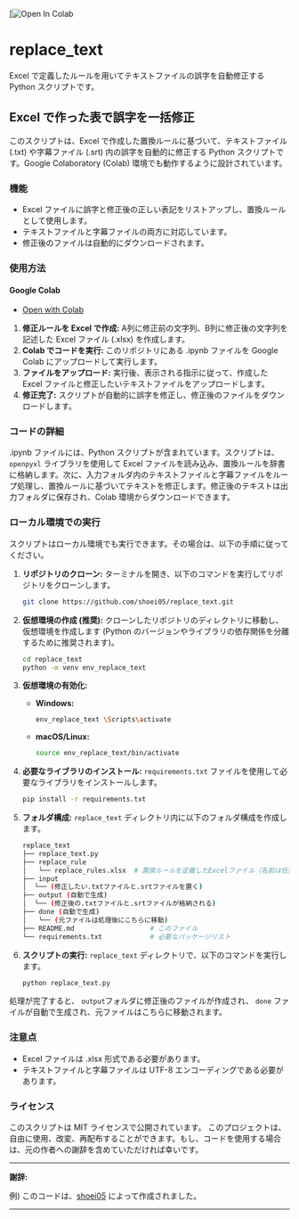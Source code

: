 [![Open In Colab](https://colab.research.google.com/drive/1PHlm5I7RKGSgA07_FKkPMpXAqzSbAwog?usp=sharing)

# replace_text

Excel で定義したルールを用いてテキストファイルの誤字を自動修正する Python スクリプトです。 

## Excel で作った表で誤字を一括修正

このスクリプトは、Excel で作成した置換ルールに基づいて、テキストファイル (.txt) や字幕ファイル (.srt) 内の誤字を自動的に修正する Python スクリプトです。Google Colaboratory (Colab) 環境でも動作するように設計されています。

### 機能

* Excel ファイルに誤字と修正後の正しい表記をリストアップし、置換ルールとして使用します。
* テキストファイルと字幕ファイルの両方に対応しています。
* 修正後のファイルは自動的にダウンロードされます。

### 使用方法

#### Google Colab
- [Open with Colab](https://colab.research.google.com/drive/1PHlm5I7RKGSgA07_FKkPMpXAqzSbAwog?usp=sharing)

1. **修正ルールを Excel で作成:** A列に修正前の文字列、B列に修正後の文字列を記述した Excel ファイル (.xlsx) を作成します。
2. **Colab でコードを実行:** このリポジトリにある .ipynb ファイルを Google Colab にアップロードして実行します。
3. **ファイルをアップロード:** 実行後、表示される指示に従って、作成した Excel ファイルと修正したいテキストファイルをアップロードします。
4. **修正完了:** スクリプトが自動的に誤字を修正し、修正後のファイルをダウンロードします。

### コードの詳細

.ipynb ファイルには、Python スクリプトが含まれています。スクリプトは、`openpyxl` ライブラリを使用して Excel ファイルを読み込み、置換ルールを辞書に格納します。次に、入力フォルダ内のテキストファイルと字幕ファイルをループ処理し、置換ルールに基づいてテキストを修正します。修正後のテキストは出力フォルダに保存され、Colab 環境からダウンロードできます。

### ローカル環境での実行

スクリプトはローカル環境でも実行できます。その場合は、以下の手順に従ってください。

1. **リポジトリのクローン:** ターミナルを開き、以下のコマンドを実行してリポジトリをクローンします。

   ```bash
   git clone https://github.com/shoei05/replace_text.git
   ```
2. **仮想環境の作成 (推奨):**  クローンしたリポジトリのディレクトリに移動し、仮想環境を作成します (Python のバージョンやライブラリの依存関係を分離するために推奨されます)。

   ```bash
   cd replace_text
   python -m venv env_replace_text 
   ```
3. **仮想環境の有効化:**

   * **Windows:**
     ```bash
     env_replace_text \Scripts\activate
     ```
   * **macOS/Linux:**
     ```bash
     source env_replace_text/bin/activate
     ```
     
4. **必要なライブラリのインストール:**  `requirements.txt` ファイルを使用して必要なライブラリをインストールします。

   ```bash
   pip install -r requirements.txt
   ```

5. **フォルダ構成:**  `replace_text` ディレクトリ内に以下のフォルダ構成を作成します。

   ```bash
   replace_text
   ├── replace_text.py
   ├── replace_rule
   │   └── replace_rules.xlsx  # 置換ルールを定義したExcelファイル（名前は任意）
   ├── input
   │  └── (修正したい.txtファイルと.srtファイルを置く) 
   ├── output (自動で生成)
   │  └── (修正後の.txtファイルと.srtファイルが格納される) 
   ├── done (自動で生成)
   │   └── (元ファイルは処理後にこちらに移動)
   ├── README.md                   # このファイル
   └── requirements.txt            # 必要なパッケージリスト
   ```

6. **スクリプトの実行:**  `replace_text` ディレクトリで、以下のコマンドを実行します。

   ```bash
   python replace_text.py
   ```
処理が完了すると、 `output`フォルダに修正後のファイルが作成され、 `done` ファイルが自動で生成され、元ファイルはこちらに移動されます。

### 注意点

* Excel ファイルは .xlsx 形式である必要があります。
* テキストファイルと字幕ファイルは UTF-8 エンコーディングである必要があります。

### ライセンス

このスクリプトは MIT ライセンスで公開されています。
このプロジェクトは、自由に使用、改変、再配布することができます。もし、コードを使用する場合は、元の作者への謝辞を含めていただければ幸いです。 

---
**謝辞:** 

例) このコードは、[shoei05](https://github.com/shoei05) によって作成されました。 

--- 

